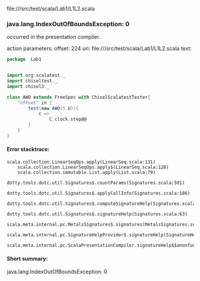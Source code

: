 file://<WORKSPACE>/src/test/scala/Lab1/L1L2.scala
### java.lang.IndexOutOfBoundsException: 0

occurred in the presentation compiler.

action parameters:
offset: 224
uri: file://<WORKSPACE>/src/test/scala/Lab1/L1L2.scala
text:
```scala
package  Lab1


import org.scalatest._
import chiseltest._ 
import chisel3._

class AWO extends FreeSpec with ChiselScalatestTester{
    "offset" in {
        test(new AWO(5.U)){
            c =>
                C.clock.step@@
        }
    }
}
```



#### Error stacktrace:

```
scala.collection.LinearSeqOps.apply(LinearSeq.scala:131)
	scala.collection.LinearSeqOps.apply$(LinearSeq.scala:128)
	scala.collection.immutable.List.apply(List.scala:79)
	dotty.tools.dotc.util.Signatures$.countParams(Signatures.scala:501)
	dotty.tools.dotc.util.Signatures$.applyCallInfo(Signatures.scala:186)
	dotty.tools.dotc.util.Signatures$.computeSignatureHelp(Signatures.scala:94)
	dotty.tools.dotc.util.Signatures$.signatureHelp(Signatures.scala:63)
	scala.meta.internal.pc.MetalsSignatures$.signatures(MetalsSignatures.scala:17)
	scala.meta.internal.pc.SignatureHelpProvider$.signatureHelp(SignatureHelpProvider.scala:51)
	scala.meta.internal.pc.ScalaPresentationCompiler.signatureHelp$$anonfun$1(ScalaPresentationCompiler.scala:375)
```
#### Short summary: 

java.lang.IndexOutOfBoundsException: 0